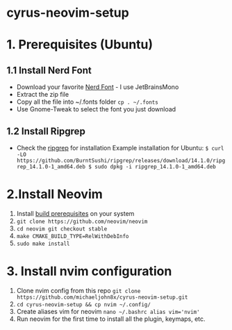 # cyrus-neovim-setup

# 1. Prerequisites (Ubuntu)
## 1.1 Install Nerd Font 
- Download your favorite [Nerd Font](https://www.nerdfonts.com/font-downloads) - I use JetBrainsMono
- Extract the zip file
- Copy all the file into ~/.fonts folder 
`cp . ~/.fonts`
- Use Gnome-Tweak to select the font you just download
## 1.2 Install Ripgrep 
- Check the [ripgrep](https://github.com/BurntSushi/ripgrep) for installation
Example installation for Ubuntu:
`$ curl -LO https://github.com/BurntSushi/ripgrep/releases/download/14.1.0/ripgrep_14.1.0-1_amd64.deb
$ sudo dpkg -i ripgrep_14.1.0-1_amd64.deb`
# 2.Install Neovim
1. Install [build prerequisites](https://github.com/neovim/neovim/blob/master/BUILD.md#build-prerequisites) on your system
2. `git clone https://github.com/neovim/neovim`
3. `cd neovim
git checkout stable`
4. `make CMAKE_BUILD_TYPE=RelWithDebInfo`
5. `sudo make install`
# 3. Install nvim configuration
1. Clone nvim config from this repo
`git clone https://github.com/michaeljohn8x/cyrus-neovim-setup.git`
2. `cd cyrus-neovim-setup && cp nvim ~/.config/`
3. Create aliases vim for neovim
`nano ~/.bashrc
alias vim='nvim'`
4. Run neovim for the first time to install all the plugin, keymaps, etc.

